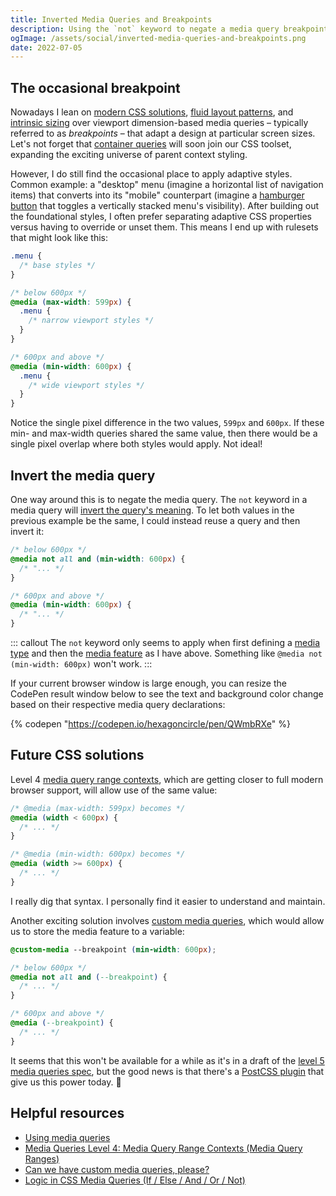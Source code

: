 ```yaml
---
title: Inverted Media Queries and Breakpoints
description: Using the `not` keyword to negate a media query breakpoint and apply CSS rules.
ogImage: /assets/social/inverted-media-queries-and-breakpoints.png
date: 2022-07-05
---
```


## The occasional breakpoint

Nowadays I lean on [modern CSS solutions](https://moderncss.dev/contextual-spacing-for-intrinsic-web-design/), [fluid layout patterns](https://css-tricks.com/responsive-layouts-fewer-media-queries/), and [intrinsic sizing](https://ishadeed.com/article/intrinsic-sizing-in-css/) over viewport dimension-based media queries – typically referred to as _breakpoints_ – that adapt a design at particular screen sizes. Let's not forget that [container queries](https://developer.mozilla.org/en-US/docs/Web/CSS/CSS_Container_Queries) will soon join our CSS toolset, expanding the exciting universe of parent context styling.

However, I do still find the occasional place to apply adaptive styles. Common example: a "desktop" menu (imagine a horizontal list of navigation items) that converts into its "mobile" counterpart (imagine a [hamburger button](https://en.wikipedia.org/wiki/Hamburger_button) that toggles a vertically stacked menu's visibility). After building out the foundational styles, I often prefer separating adaptive CSS properties versus having to override or unset them. This means I end up with rulesets that might look like this:

```css
.menu {
  /* base styles */
}

/* below 600px */
@media (max-width: 599px) {
  .menu {
    /* narrow viewport styles */
  }
}

/* 600px and above */
@media (min-width: 600px) {
  .menu {
    /* wide viewport styles */
  }
}
```

Notice the single pixel difference in the two values, `599px` and `600px`. If these min- and max-width queries shared the same value, then there would be a single pixel overlap where both styles would apply. Not ideal!

## Invert the media query

One way around this is to negate the media query. The `not` keyword in a media query will [invert the query's meaning](https://developer.mozilla.org/en-US/docs/Web/CSS/Media_Queries/Using_media_queries#inverting_a_querys_meaning). To let both values in the previous example be the same, I could instead reuse a query and then invert it:

```css
/* below 600px */
@media not all and (min-width: 600px) {
  /* "... */
}

/* 600px and above */
@media (min-width: 600px) {
  /* "... */
}
```

::: callout
The `not` keyword only seems to apply when first defining a [media type](https://developer.mozilla.org/en-US/docs/Web/CSS/Media_Queries/Using_media_queries#targeting_media_types) and then the [media feature](https://developer.mozilla.org/en-US/docs/Web/CSS/Media_Queries/Using_media_queries#targeting_media_features) as I have above. Something like `@media not (min-width: 600px)` won't work.
:::

If your current browser window is large enough, you can resize the CodePen result window below to see the text and background color change based on their respective media query declarations:

{% codepen "https://codepen.io/hexagoncircle/pen/QWmbRXe" %}

## Future CSS solutions

Level 4 [media query range contexts](https://www.bram.us/2021/10/26/media-queries-level-4-media-query-range-contexts/), which are getting closer to full modern browser support, will allow use of the same value:

```css
/* @media (max-width: 599px) becomes */
@media (width < 600px) {
  /* ... */
}

/* @media (min-width: 600px) becomes */
@media (width >= 600px) {
  /* ... */
}
```

I really dig that syntax. I personally find it easier to understand and maintain.

Another exciting solution involves [custom media queries](https://www.stefanjudis.com/notes/can-we-have-custom-media-queries-please/), which would allow us to store the media feature to a variable:

```css
@custom-media --breakpoint (min-width: 600px);

/* below 600px */
@media not all and (--breakpoint) {
  /* ... */
}

/* 600px and above */
@media (--breakpoint) {
  /* ... */
}
```

It seems that this won't be available for a while as it's in a draft of the [level 5 media queries spec](https://drafts.csswg.org/mediaqueries-5/#custom-mq), but the good news is that there's a [PostCSS plugin](https://github.com/csstools/postcss-plugins/tree/main/plugins/postcss-custom-media) that give us this power today. 👏

## Helpful resources

- [Using media queries](https://developer.mozilla.org/en-US/docs/Web/CSS/Media_Queries/Using_media_queries#combining_multiple_types_or_features)
- [Media Queries Level 4: Media Query Range Contexts (Media Query Ranges)](https://www.bram.us/2021/10/26/media-queries-level-4-media-query-range-contexts/)
- [Can we have custom media queries, please?](https://www.stefanjudis.com/notes/can-we-have-custom-media-queries-please/)
- [Logic in CSS Media Queries (If / Else / And / Or / Not)](https://css-tricks.com/logic-in-css-media-queries/)
